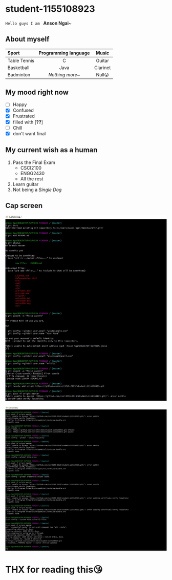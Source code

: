 # student-1155108923
`Hello guys I am ` **Anson Ngai**~
## About myself
| Sport | Programming language |Music   |
| :------------ |:---------------:|:-----:|
| Table Tennis  | C               |Guitar |
| Basketball    | Java            |Clarinet |
| Badminton | *Nothing more*~| Null:stuck_out_tongue_winking_eye: |
## My mood right now

- [ ] Happy
- [x] Confused
- [x] Frustrated
- [x] filled with [**??**]
- [ ] Chill
- [x] don't want final
## My current wish as a human
1. Pass the Final Exam
   * CSCI2100
   * ENGG2430
   * All the rest
2. Learn guitar
3. Not being a _Single Dog_
## Cap screen 
![alt text][cap1]

[cap1]: https://github.com/csci3250-2019/student-1155108923/blob/master/cap%201.JPG

![alt text][cap2]

[cap2]: https://github.com/csci3250-2019/student-1155108923/blob/master/cap%202.JPG
# THX for reading this:kissing_heart:

